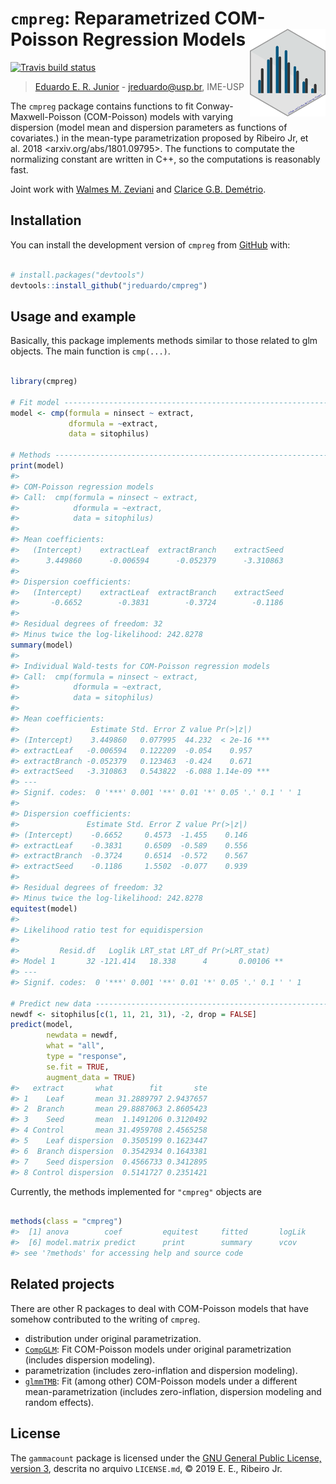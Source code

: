 
<!-- README.md is generated from README.Rmd. Please edit that file -->

# `cmpreg`: Reparametrized COM-Poisson Regression Models <img src="man/figures/cmpreg_hex.png" align="right" height=140/>

[![Travis build
status](https://travis-ci.org/jreduardo/cmpreg.svg?branch=master)](https://travis-ci.org/jreduardo/cmpreg)

> [Eduardo E. R. Junior](http://leg.ufpr.br/~eduardojr) -
> <jreduardo@usp.br>, IME-USP

The `cmpreg` package contains functions to fit Conway-Maxwell-Poisson
(COM-Poisson) models with varying dispersion (model mean and dispersion
parameters as functions of covariates.) in the mean-type parametrization
proposed by Ribeiro Jr, et al. 2018 \<arxiv.org/abs/1801.09795\>. The
functions to computate the normalizing constant are written in C++, so
the computations is reasonably fast.

Joint work with [Walmes M. Zeviani](www.leg.ufpr.br/~walmes/) and
[Clarice G.B.
Demétrio](http://ce.esalq.usp.br/equipe/clarice-garcia-borges-demetrio).

## Installation

You can install the development version of `cmpreg` from
[GitHub](https://github.com/jreduardo/cmpreg) with:

``` r

# install.packages("devtools")
devtools::install_github("jreduardo/cmpreg")
```

## Usage and example

Basically, this package implements methods similar to those related to
glm objects. The main function is `cmp(...)`.

``` r

library(cmpreg)

# Fit model ------------------------------------------------------------
model <- cmp(formula = ninsect ~ extract,
             dformula = ~extract,
             data = sitophilus)

# Methods --------------------------------------------------------------
print(model)
#> 
#> COM-Poisson regression models
#> Call:  cmp(formula = ninsect ~ extract,
#>            dformula = ~extract,
#>            data = sitophilus)
#> 
#> Mean coefficients:
#>   (Intercept)    extractLeaf  extractBranch    extractSeed  
#>      3.449860      -0.006594      -0.052379      -3.310863  
#> 
#> Dispersion coefficients:
#>   (Intercept)    extractLeaf  extractBranch    extractSeed  
#>       -0.6652        -0.3831        -0.3724        -0.1186  
#> 
#> Residual degrees of freedom: 32
#> Minus twice the log-likelihood: 242.8278
summary(model)
#> 
#> Individual Wald-tests for COM-Poisson regression models
#> Call:  cmp(formula = ninsect ~ extract,
#>            dformula = ~extract,
#>            data = sitophilus)
#> 
#> Mean coefficients:
#>                Estimate Std. Error Z value Pr(>|z|)    
#> (Intercept)    3.449860   0.077995  44.232  < 2e-16 ***
#> extractLeaf   -0.006594   0.122209  -0.054    0.957    
#> extractBranch -0.052379   0.123463  -0.424    0.671    
#> extractSeed   -3.310863   0.543822  -6.088 1.14e-09 ***
#> ---
#> Signif. codes:  0 '***' 0.001 '**' 0.01 '*' 0.05 '.' 0.1 ' ' 1
#> 
#> Dispersion coefficients:
#>               Estimate Std. Error Z value Pr(>|z|)
#> (Intercept)    -0.6652     0.4573  -1.455    0.146
#> extractLeaf    -0.3831     0.6509  -0.589    0.556
#> extractBranch  -0.3724     0.6514  -0.572    0.567
#> extractSeed    -0.1186     1.5502  -0.077    0.939
#> 
#> Residual degrees of freedom: 32
#> Minus twice the log-likelihood: 242.8278
equitest(model)
#> 
#> Likelihood ratio test for equidispersion 
#> 
#>         Resid.df   Loglik LRT_stat LRT_df Pr(>LRT_stat)   
#> Model 1       32 -121.414   18.338      4       0.00106 **
#> ---
#> Signif. codes:  0 '***' 0.001 '**' 0.01 '*' 0.05 '.' 0.1 ' ' 1

# Predict new data -----------------------------------------------------
newdf <- sitophilus[c(1, 11, 21, 31), -2, drop = FALSE]
predict(model,
        newdata = newdf,
        what = "all",
        type = "response",
        se.fit = TRUE,
        augment_data = TRUE)
#>   extract       what        fit       ste
#> 1    Leaf       mean 31.2889797 2.9437657
#> 2  Branch       mean 29.8887063 2.8605423
#> 3    Seed       mean  1.1491206 0.3120492
#> 4 Control       mean 31.4959708 2.4565258
#> 5    Leaf dispersion  0.3505199 0.1623447
#> 6  Branch dispersion  0.3542934 0.1643381
#> 7    Seed dispersion  0.4566733 0.3412895
#> 8 Control dispersion  0.5141727 0.2351421
```

Currently, the methods implemented for `"cmpreg"` objects are

``` r

methods(class = "cmpreg")
#>  [1] anova        coef         equitest     fitted       logLik      
#>  [6] model.matrix predict      print        summary      vcov        
#> see '?methods' for accessing help and source code
```

## Related projects

There are other R packages to deal with COM-Poisson models that have
somehow contributed to the writing of `cmpreg`.

  - distribution under original parametrization.
  - [`CompGLM`](https://github.com/jeffpollock9/CompGLM): Fit
    COM-Poisson models under original parametrization (includes
    dispersion modeling).
  - parametrization (includes zero-inflation and dispersion modeling).
  - [`glmmTMB`](https://github.com/glmmTMB/glmmTMB): Fit (among other)
    COM-Poisson models under a different mean-parametrization (includes
    zero-inflation, dispersion modeling and random effects).

## License

The `gammacount` package is licensed under the [GNU General Public
License, version 3](https://www.gnu.org/licenses/gpl-3.0.ht), descrita
no arquivo `LICENSE.md`, © 2019 E. E., Ribeiro Jr.

<!------------------------------------------- -->

<!-- Links -->
